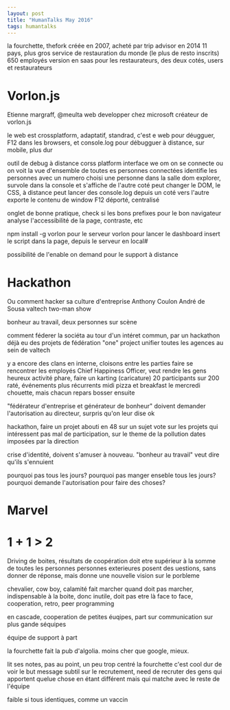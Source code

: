 ```yaml
---
layout: post
title: "HumanTalks May 2016"
tags: humantalks
---
```


la fourchette, thefork
créée en 2007, acheté par trip advisor en 2014
11 pays, plus gros service de restauration du monde (le plus de resto inscrits)
650 employés
version en saas pour les restaurateurs, des deux cotés, users et restaurateurs


# Vorlon.js
Etienne margraff, @meulta
web developper chez microsoft
créateur de vorlon.js

le web est crossplatform, adaptatif, standrad, c'est e web
pour déugguer, F12 dans les browsers, et console.log
pour débugguer à distance, sur mobile, plus dur

outil de debug à distance corss platform
interface we om on se connecte ou on voit la vue d'ensemble de toutes es
personnes connectées
identifie les personnes avec un numero
choisi une personne dans la salle
dom explorer, survole dans la console et s'affiche de l'autre coté
peut changer le DOM, le CSS, à distance
peut lancer des console.log depuis un coté vers l'autre
exporte le contenu de window
F12 déporté, centralisé

onglet de bonne pratique, check si les bons prefixes pour le bon navigateur
analyse l'accessibilité de la page, contraste, etc

npm install -g vorlon pour le serveur
vorlon pour lancer le dashboard
insert le script dans la page, depuis le serveur en local#


possibilité de l'enable on demand pour le support à distance



# Hackathon

Ou comment hacker sa culture d'entreprise
Anthony Coulon
André de Sousa
valtech
two-man show

bonheur au travail, deux personnes sur scène

comment féderer la sociéta au tour d'un intéret commun, par un hackathon
déjà eu des projets de fédération
"one" project
unifier toutes les agences au sein de valtech

y a encore des clans en interne, cloisons entre les parties
faire se rencontrer les employés
Chief Happiness Officer, veut rendre les gens heureux
activité phare, faire un karting (caricature)
20 participants sur 200
raté, événements plus récurrents
midi pizza et breakfast le mercredi
chouette, mais chacun repars bosser ensuite

"fédérateur d'entreprise et générateur de bonheur"
doivent demander l'autorisation au directeur, surpris qu'on leur dise ok

hackathon, faire un projet abouti en 48 sur un sujet
vote sur les projets qui intéressent pas mal de participation, sur le theme de
la pollution
dates imposées par la direction

crise d'identité, doivent s'amuser à nouveau. "bonheur au travail" veut dire
qu'ils s'ennuient


pourquoi pas tous les jours?
pourquoi pas manger enseble tous les jours?
pourquoi demande l'autorisation pour faire des choses?


# Marvel

# 1 + 1 > 2

Driving de boites, résultats de coopération doit etre supérieur à la somme de
toutes les personnes
personnes exterieures posent des uestions, sans donner de réponse, mais donne
une nouvelle vision sur le porbleme

chevalier, cow boy, calamité
fait marcher quand doit pas marcher, indispensable à la boite, donc inutile,
doit pas etre là
face to face, cooperation, retro, peer programming

en cascade, cooperation de petites éuqipes, part sur communication sur plus
gande séquipes

équipe de support à part

la fourchette fait la pub d'algolia. moins cher que google, mieux.

lit ses notes, pas au point, un peu trop centré la fourchette c'est cool
dur de voir le but
message subtil sur le recrutement, need de recruter des gens qui apportent
quelue chose en étant différent mais qui matche avec le reste de l'équipe

faible si tous identiques, comme un vaccin





